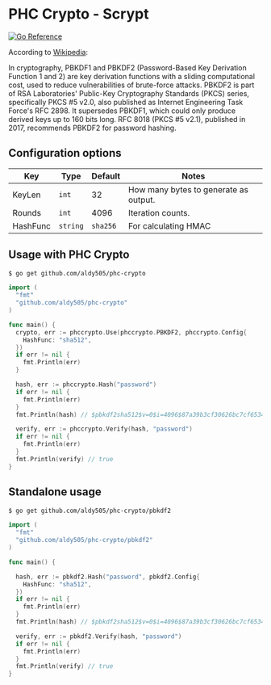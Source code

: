 # PHC Crypto - Scrypt

[![Go Reference](https://pkg.go.dev/badge/github.com/aldy505/phc-crypto.svg)](https://pkg.go.dev/github.com/aldy505/phc-crypto/pbkdf2)

According to [Wikipedia](https://en.wikipedia.org/wiki/PBKDF2):

In cryptography, PBKDF1 and PBKDF2 (Password-Based Key Derivation Function 1 and 2) are key derivation functions with a sliding computational cost, used to reduce vulnerabilities of brute-force attacks. PBKDF2 is part of RSA Laboratories' Public-Key Cryptography Standards (PKCS) series, specifically PKCS #5 v2.0, also published as Internet Engineering Task Force's RFC 2898. It supersedes PBKDF1, which could only produce derived keys up to 160 bits long. RFC 8018 (PKCS #5 v2.1), published in 2017, recommends PBKDF2 for password hashing.

## Configuration options

| Key | Type | Default | Notes
|---|---|---|---|
| KeyLen | `int` | 32 | How many bytes to generate as output. |
| Rounds | `int` | 4096 | Iteration counts. |
| HashFunc | `string` | `sha256` | For calculating HMAC |


## Usage with PHC Crypto

```bash
$ go get github.com/aldy505/phc-crypto
```

```go
import (
  "fmt"
  "github.com/aldy505/phc-crypto"
)

func main() {
  crypto, err := phccrypto.Use(phccrypto.PBKDF2, phccrypto.Config{
    HashFunc: "sha512",
  })
  if err != nil {
    fmt.Println(err)
  }

  hash, err := phccrypto.Hash("password")
  if err != nil {
    fmt.Println(err)
  }
  fmt.Println(hash) // $pbkdf2sha512$v=0$i=4096$87a39b3cf30626bc7cf6534ac3a14ddf$d32093416bf521ff0...

  verify, err := phccrypto.Verify(hash, "password")
  if err != nil {
    fmt.Println(err)
  }
  fmt.Println(verify) // true
}
```

## Standalone usage

```bash
$ go get github.com/aldy505/phc-crypto/pbkdf2
```

```go
import (
  "fmt"
  "github.com/aldy505/phc-crypto/pbkdf2"
)

func main() {

  hash, err := pbkdf2.Hash("password", pbkdf2.Config{
    HashFunc: "sha512",
  })
  if err != nil {
    fmt.Println(err)
  }
  fmt.Println(hash) // $pbkdf2sha512$v=0$i=4096$87a39b3cf30626bc7cf6534ac3a14ddf$d32093416bf521ff0...

  verify, err := pbkdf2.Verify(hash, "password")
  if err != nil {
    fmt.Println(err)
  }
  fmt.Println(verify) // true
}
```